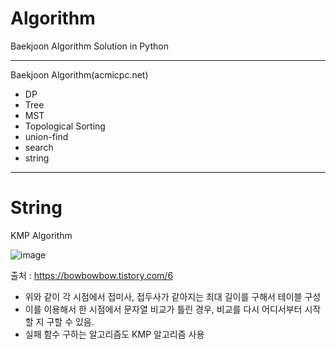# Algorithm

Baekjoon Algorithm Solution in Python

-------------------------------------

Baekjoon Algorithm(acmicpc.net)
- DP
- Tree
- MST
- Topological Sorting
- union-find
- search
- string
-------------------------------------
<h1>String</h1>

KMP Algorithm

![image](https://user-images.githubusercontent.com/76891875/110342731-15c6b000-806f-11eb-9bec-ceb0e1ab5618.png)

출처 : https://bowbowbow.tistory.com/6
- 위와 같이 각 시점에서 접미사, 접두사가 같아지는 최대 길이를 구해서 테이블 구성
- 이를 이용해서 한 시점에서 문자열 비교가 틀린 경우, 비교를 다시 어디서부터 시작할 지 구할 수 있음.
- 실패 함수 구하는 알고리즘도 KMP 알고리즘 사용
